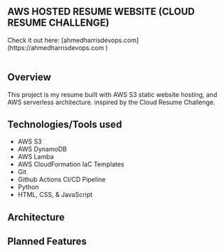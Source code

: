 ## **AWS HOSTED RESUME WEBSITE (CLOUD RESUME CHALLENGE)**


<td><tr><table> Check it out here: [ahmedharrisdevops.com](https://ahmedharrisdevops.com ) </td></tr></table>


## **Overview**
This project is my resume built with AWS S3 static website hosting, and AWS serverless architecture. inspired by the Cloud Resume Challenge. 



## **Technologies/Tools used**
* AWS S3
* AWS DynamoDB
* AWS Lamba
* AWS CloudFormation IaC Templates 
* Git
* Github Actions CI/CD Pipeline
* Python
* HTML, CSS, & JavaScript





## **Architecture**



## **Planned Features**

